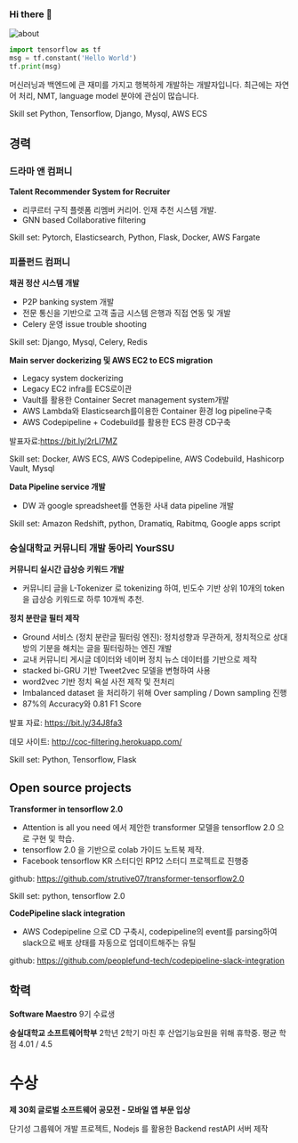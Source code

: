 ### Hi there 👋

<!--
**strutive07/strutive07** is a ✨ _special_ ✨ repository because its `README.md` (this file) appears on your GitHub profile.

Here are some ideas to get you started:

- 🔭 I’m currently working on ...
- 🌱 I’m currently learning ...
- 👯 I’m looking to collaborate on ...
- 🤔 I’m looking for help with ...
- 💬 Ask me about ...
- 📫 How to reach me: ...
- 😄 Pronouns: ...
- ⚡ Fun fact: ...
-->


![about](https://strutive07.github.io/assets/images/about.JPG)

```python
import tensorflow as tf
msg = tf.constant('Hello World')
tf.print(msg)
```

머신러닝과 백엔드에 큰 재미를 가지고 행복하게 개발하는 개발자입니다.
최근에는 자연어 처리, NMT, language model 분야에 관심이 많습니다.

Skill set
Python, Tensorflow, Django, Mysql, AWS ECS

## 경력

### 드라마 앤 컴퍼니

**Talent Recommender System for Recruiter**
- 리쿠르터 구직 플렛폼 리멤버 커리어. 인재 추천 시스템 개발.
- GNN based Collaborative filtering

Skill set: Pytorch, Elasticsearch, Python, Flask, Docker, AWS Fargate


### 피플펀드 컴퍼니

**채권 정산 시스템 개발**
- P2P banking system 개발
- 전문 통신을 기반으로 고객 출금 시스템 은행과 직접 연동 및 개발
- Celery 운영 issue trouble shooting

Skill set: Django, Mysql, Celery, Redis

**Main server dockerizing  및 AWS EC2 to ECS migration**
- Legacy system dockerizing
- Legacy EC2 infra를 ECS로이관
- Vault를 활용한 Container Secret management system개발
- AWS Lambda와 Elasticsearch를이용한 Container 환경 log pipeline구축
- AWS Codepipeline + Codebuild를 활용한 ECS 환경 CD구축

발표자료:https://bit.ly/2rLI7MZ

Skill set: Docker, AWS ECS, AWS Codepipeline, AWS Codebuild, Hashicorp Vault, Mysql

**Data Pipeline service 개발**
-  DW 과 google spreadsheet를 연동한 사내 data pipeline 개발

Skill set: Amazon Redshift, python, Dramatiq, Rabitmq, Google apps script

### 숭실대학교 커뮤니티 개발 동아리 YourSSU
**커뮤니티 실시간 급상승 키워드 개발**
-  커뮤니티 글을 L-Tokenizer 로 tokenizing 하여, 빈도수 기반 상위 10개의 token을 급상승 키워드로 하루 10개씩 추천.

**정치 분란글 필터 제작**
- Ground 서비스 (정치 분란글 필터링 엔진): 정치성향과 무관하게, 정치적으로 상대방의 기분을 해치는 글을 필터링하는 엔진 개발
- 교내 커뮤니티 게시글 데이터와 네이버 정치 뉴스 데이터를 기반으로 제작
- stacked bi-GRU 기반 Tweet2vec 모델을 변형하여 사용
- word2vec 기반 정치 욕설 사전 제작 및 전처리
- Imbalanced dataset 을 처리하기 위해 Over sampling / Down sampling 진행
- 87%의 Accuracy와 0.81 F1 Score


발표 자료: https://bit.ly/34J8fa3

데모 사이트: http://coc-filtering.herokuapp.com/

Skill set: Python, Tensorflow, Flask

## Open source projects
**Transformer in tensorflow 2.0**

- Attention is all you need 에서 제안한 transformer 모델을 tensorflow 2.0 으로 구현 및 학습.
- tensorflow 2.0 을 기반으로 colab 가이드 노트북 제작.
- Facebook tensorflow KR 스터디인 RP12 스터디 프로젝트로 진행중

github: https://github.com/strutive07/transformer-tensorflow2.0

Skill set: python, tensorflow 2.0

**CodePipeline slack integration**
- AWS Codepipeline 으로 CD 구축시, codepipeline의 event를 parsing하여 slack으로 배포 상태를 자동으로 업데이트해주는 유틸

github: https://github.com/peoplefund-tech/codepipeline-slack-integration

## 학력
**Software Maestro**
9기 수료생

**숭실대학교 소프트웨어학부**
2학년 2학기 마친 후 산업기능요원을 위해 휴학중.
평균 학점 4.01 / 4.5

# 수상
**제 30회 글로벌 소프트웨어 공모전 - 모바일 앱 부문 입상**

단기성 그룹웨어 개발 프로젝트, Nodejs 를 활용한 Backend restAPI 서버 제작
